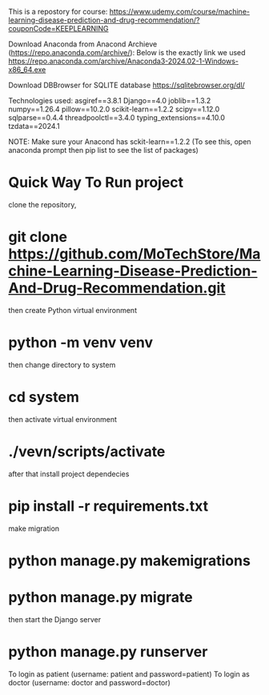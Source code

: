 This is a repostory for course: https://www.udemy.com/course/machine-learning-disease-prediction-and-drug-recommendation/?couponCode=KEEPLEARNING

Download Anaconda from Anacond Archieve (https://repo.anaconda.com/archive/): Below is the exactly link we used 
https://repo.anaconda.com/archive/Anaconda3-2024.02-1-Windows-x86_64.exe

Download DBBrowser for SQLITE database
https://sqlitebrowser.org/dl/

Technologies used:
asgiref==3.8.1
Django==4.0
joblib==1.3.2
numpy==1.26.4
pillow==10.2.0
scikit-learn==1.2.2
scipy==1.12.0
sqlparse==0.4.4
threadpoolctl==3.4.0
typing_extensions==4.10.0
tzdata==2024.1

NOTE: Make sure your Anacond has sckit-learn==1.2.2 (To see this, open anaconda prompt then pip list to see the list of packages)

# Quick Way To Run project
clone the repository, 
# git clone https://github.com/MoTechStore/Machine-Learning-Disease-Prediction-And-Drug-Recommendation.git
then create Python virtual environment 
# python -m venv venv 
then change directory to system 
# cd system 
then activate virtual environment 
# ./vevn/scripts/activate
after that install project dependecies
# pip install -r requirements.txt
make migration 
# python manage.py makemigrations 
# python manage.py migrate 
then start the Django server
# python manage.py runserver 

To login as patient (username: patient and password=patient)
To login as doctor (username: doctor and password=doctor)
